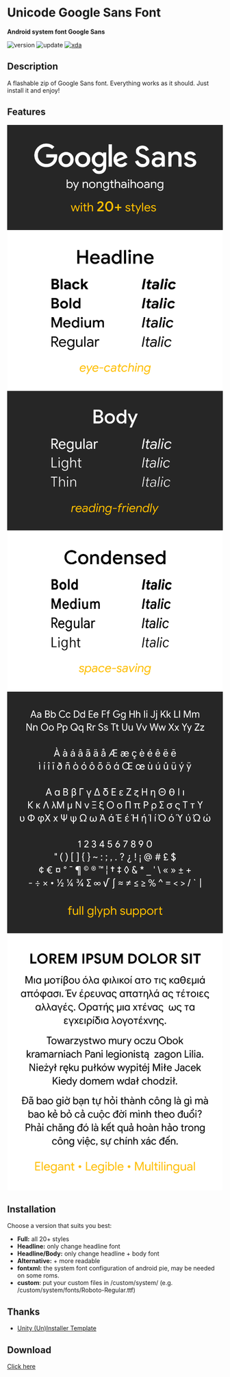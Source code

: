 # Unicode Google Sans Font
**Android system font Google Sans**

![version](https://img.shields.io/badge/Version-5.0.3-brightgreen.svg) 
![update](https://img.shields.io/badge/Update-Dec_13,_2019-blue.svg) 
[![xda](https://img.shields.io/badge/XDA-Thread-orange.svg)](https://forum.xda-developers.com/apps/magisk/font-headline-fonts-nongthaihoang-t3886349) 

## Description
A flashable zip of Google Sans font. Everything works as it should. Just install it and enjoy!

## Features
![img](https://raw.githubusercontent.com/nongthaihoang/gs_images/master/g.png)
![img](https://raw.githubusercontent.com/nongthaihoang/gs_images/master/h.png)
![img](https://raw.githubusercontent.com/nongthaihoang/gs_images/master/b.png)
![img](https://raw.githubusercontent.com/nongthaihoang/gs_images/master/c.png)
![img](https://raw.githubusercontent.com/nongthaihoang/gs_images/master/u.png)
![img](https://raw.githubusercontent.com/nongthaihoang/gs_images/master/p.png)

## Installation
Choose a version that suits you best:
- **Full:** all 20+ styles
- **Headline:** only change headline font
- **Headline/Body:** only change headline + body font
- **Alternative:** + more readable
- **fontxml:** the system font configuration of android pie, may be needed on some roms.
- **custom**: put your custom files in /custom/system/ (e.g. /custom/system/fonts/Roboto-Regular.ttf)

## Thanks
- [Unity (Un)Installer Template](https://github.com/Zackptg5/Unity)

## Download
[Click here](https://github.com/nongthaihoang/unicode_google_sans_font/releases)
